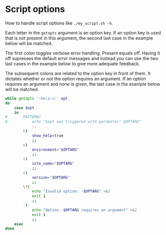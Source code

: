 # Script options

How to handle script options like `./my_script.sh -h`.

Each letter in the `getopts` argument is an option key. If an option key is used that is not present in this argument, the second last case in the example below will be matched.

The first colon toggles verbose error handling. Present equals off. Having it off supresses the default error messages and instead you can use the two last cases in the example below to give more adequate feedback.

The subsequent colons are related to the option key in front of them. It dictates whether or not the option requires an argument. If an option requires an argument and none is given, the last case in the example below will be matched.

```bash
while getopts ':he:s:v:' opt
do
	case $opt
	in
#		PATTERN)
#			echo "$opt was triggered with parameter: $OPTARG"
			;;
		h)
			show_help=true
			;;
		e)
			environment="$OPTARG"
			;;
		s)
			site_name="$OPTARG"
			;;
		v)
			version="$OPTARG"
			;;
		\?)
			echo "Invalid option: -$OPTARG" >&2
			exit 1
			;;
		:)
			echo "Option -$OPTARG requires an argument" >&2
			exit 1
			;;
	esac
done
```
